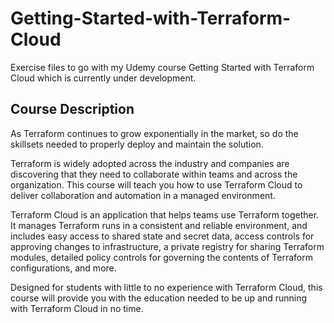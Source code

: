 # Getting-Started-with-Terraform-Cloud

Exercise files to go with my Udemy course Getting Started with Terraform Cloud which is currently under development.

## Course Description

As Terraform continues to grow exponentially in the market, so do the skillsets needed to properly deploy and maintain the solution.

Terraform is widely adopted across the industry and companies are discovering that they need to collaborate within teams and across the organization. This course will teach you how to use Terraform Cloud to deliver collaboration and automation in a managed environment.

Terraform Cloud is an application that helps teams use Terraform together. It manages Terraform runs in a consistent and reliable environment, and includes easy access to shared state and secret data, access controls for approving changes to infrastructure, a private registry for sharing Terraform modules, detailed policy controls for governing the contents of Terraform configurations, and more.

Designed for students with little to no experience with Terraform Cloud, this course will provide you with the education needed to be up and running with Terraform Cloud in no time.

